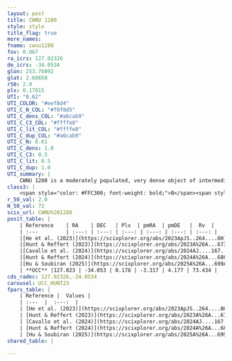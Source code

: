 ```yaml
---
layout: post
title: CWNU 1280
style: style
title_flag: true
more_names: 
fname: cwnu1280
fov: 0.067
ra_icrs: 127.02326
de_icrs: -34.0534
glon: 253.76092
glat: 2.66658
r50: 2.0
plx: 0.17815
UTI: "0.62"
UTI_COLOR: "#eef8d4"
UTI_C_N_COL: "#f0f8d5"
UTI_C_dens_COL: "#a6cab9"
UTI_C_C3_COL: "#ffffe8"
UTI_C_lit_COL: "#ffffe8"
UTI_C_dup_COL: "#a6cab9"
UTI_C_N: 0.61
UTI_C_dens: 1.0
UTI_C_C3: 0.5
UTI_C_lit: 0.5
UTI_C_dup: 1.0
UTI_summary: |
    CWNU 1280 is a moderately populated, very dense object of intermediate C3 quality. It was recently reported but it is moderately studied in the literature.
class3: |
    <span style="color: #FFC300; font-weight: bold;">B</span><span style="color: #FFC300; font-weight: bold;">B</span>
r_50_val: 2.0
N_50_val: 72
scix_url: CWNU%201280
posit_table: |
    | Reference    | RA    | DEC   | Plx  | pmRA  | pmDE   |  Rv  |
    | :---         | :---: | :---: | :---: | :---: | :---: | :---: |
    |[He et al. (2023)](https://scixplorer.org/abs/2023ApJS..264....8H) | 127.028 | -34.06 | 0.2 | -3.315 | 4.18 | 72.04 |
    |[Hunt & Reffert (2023)](https://scixplorer.org/abs/2023A%26A...673A.114H) | 127.029 | -34.042 | 0.188 | -3.317 | 4.182 | 73.148 |
    |[Cavallo et al. (2024)](https://scixplorer.org/abs/2024AJ....167...12C) | 127.02 | -34.042 | 0.193 | -- | -- | -- |
    |[Hunt & Reffert (2024)](https://scixplorer.org/abs/2024A%26A...686A..42H) | 127.029 | -34.042 | 0.188 | -3.317 | 4.182 | 73.148 |
    |[Hu & Soubiran (2025)](https://scixplorer.org/abs/2025A%26A...699A.246H) | 127.02 | -34.042 | -- | -- | -- | -- |
    | **UCC** |127.023 | -34.053 | 0.178 | -3.317 | 4.177 | 73.434 | 
cds_radec: 127.02326,-34.0534
carousel: UCC_HUNT23
fpars_table: |
    | Reference |  Values |
    | :---  |  :---:  |
    | [He et al. (2023)](https://scixplorer.org/abs/2023ApJS..264....8H) | `A0=1.35, m-M=13.1, logAge=8.8` |
    | [Hunt & Reffert (2023)](https://scixplorer.org/abs/2023A%26A...673A.114H) | `AV50=1.404, diffAV50=1.761, MOD50=13.291, logAge50=8.62` |
    | [Cavallo et al. (2024)](https://scixplorer.org/abs/2024AJ....167...12C) | `AV50=1.84, dMod50=12.61, logAge50=8.72, [Fe/H]50=-0.74` |
    | [Hunt & Reffert (2024)](https://scixplorer.org/abs/2024A%26A...686A..42H) | `MassJ=588.729` |
    | [Hu & Soubiran (2025)](https://scixplorer.org/abs/2025A%26A...699A.246H) | `MA22=-0.24, MA23f=-0.48, MK24=-0.36, MF24=-0.4` |
shared_table: |
    
---
```

